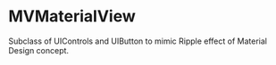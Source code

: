 # MVMaterialView
Subclass of UIControls and UIButton to mimic Ripple effect of Material Design concept.

